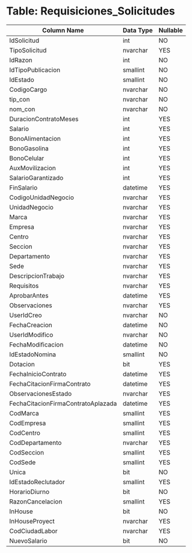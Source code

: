 # Table: Requisiciones_Solicitudes

| Column Name | Data Type | Nullable |
|-------------|-----------|----------|
| IdSolicitud | int | NO |
| TipoSolicitud | nvarchar | YES |
| IdRazon | int | NO |
| IdTipoPublicacion | smallint | NO |
| IdEstado | smallint | NO |
| CodigoCargo | nvarchar | NO |
| tip_con | nvarchar | NO |
| nom_con | nvarchar | NO |
| DuracionContratoMeses | int | YES |
| Salario | int | YES |
| BonoAlimentacion | int | YES |
| BonoGasolina | int | YES |
| BonoCelular | int | YES |
| AuxMovilizacion | int | YES |
| SalarioGarantizado | int | YES |
| FinSalario | datetime | YES |
| CodigoUnidadNegocio | nvarchar | YES |
| UnidadNegocio | nvarchar | YES |
| Marca | nvarchar | YES |
| Empresa | nvarchar | YES |
| Centro | nvarchar | YES |
| Seccion | nvarchar | YES |
| Departamento | nvarchar | YES |
| Sede | nvarchar | YES |
| DescripcionTrabajo | nvarchar | YES |
| Requisitos | nvarchar | YES |
| AprobarAntes | datetime | YES |
| Observaciones | nvarchar | YES |
| UserIdCreo | nvarchar | NO |
| FechaCreacion | datetime | NO |
| UserIdModifico | nvarchar | NO |
| FechaModificacion | datetime | NO |
| IdEstadoNomina | smallint | NO |
| Dotacion | bit | YES |
| FechaInicioContrato | datetime | YES |
| FechaCitacionFirmaContrato | datetime | YES |
| ObservacionesEstado | nvarchar | YES |
| FechaCitacionFirmaContratoAplazada | datetime | YES |
| CodMarca | smallint | YES |
| CodEmpresa | smallint | YES |
| CodCentro | smallint | YES |
| CodDepartamento | nvarchar | YES |
| CodSeccion | smallint | YES |
| CodSede | smallint | YES |
| Unica | bit | NO |
| IdEstadoReclutador | smallint | YES |
| HorarioDiurno | bit | NO |
| RazonCancelacion | smallint | YES |
| InHouse | bit | NO |
| InHouseProyect | nvarchar | YES |
| CodCiudadLabor | nvarchar | YES |
| NuevoSalario | bit | NO |
